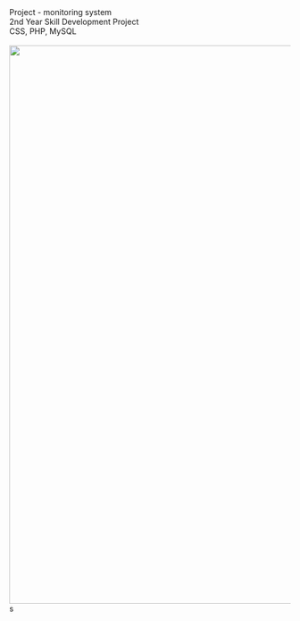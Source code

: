 <html>
  <head></head>
  <body>
  Project - monitoring system </br>
  2nd Year Skill Development Project </br>
  CSS, PHP, MySQL
  </br>
  </br>
  <img src= "D:\project\Project-monitoring-master\1.JPG" width="1000" hight="600"></a>s
  </body>
</html>
